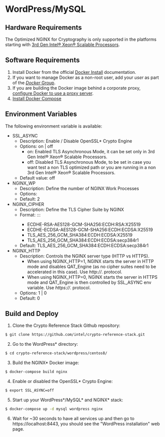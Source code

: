# WordPress/MySQL

## Hardware Requirements

The Optimized NGINX for Cryptography is only supported in the platforms
starting with [3rd Gen Intel® Xeon® Scalable Processors](https://www.intel.com/content/www/us/en/products/docs/processors/xeon/3rd-gen-xeon-scalable-processors-brief.html).

## Software Requirements

1. Install Docker from the official
   [Docker Install](https://docs.docker.com/install/) documentation.
2. If you want to manage Docker as a non-root user, add your _user_ as
   part of the
   [_Docker_ Group](https://docs.docker.com/install/linux/linux-postinstall/).
3. If you are building the Docker image behind a corporate proxy,
   [configure Docker to use a proxy server](https://docs.docker.com/network/proxy/).
4. [Install Docker Compose](https://docs.docker.com/compose/install/)

## Environment Variables

The following environment variable is available:

- SSL_ASYNC
  - Description: Enable / Disable OpenSSL\* Crypto Engine
  - Options: on | off
    - on: Enabled TLS Asynchronous Mode, it can be set only in
      3rd Gen Intel® Xeon® Scalable Processors.
    - off: Disabled TLS Asynchronous Mode, to be set in case you want test a
      non TLS optimized path or you are running in a non 3rd Gen Intel® Xeon®
      Scalable Processors.
  - Default value: off
- NGINX_WP
  - Description: Define the number of NGINX Work Processes
  - Options: <X Number>
  - Default: 2
- NGINX_CIPHER
  - Description: Define the TLS Cipher Suite by NGINX
  - Format: <Cipher Suite>:<Key Exchange Algorithm>:<Authentication Algorithm>:<EC Curve>
    - ECDHE-RSA-AES128-GCM-SHA256:ECDH:RSA:X25519
    - ECDHE-ECDSA-AES128-GCM-SHA256:ECDH:ECDSA:X25519
    - TLS_AES_256_GCM_SHA384:ECDH:ECDSA:X25519
    - TLS_AES_256_GCM_SHA384:ECDH:ECDSA:secp384r1
  - Default: TLS_AES_256_GCM_SHA384:ECDH:ECDSA:secp384r1
- NGINX_HTTP
  - Description: Controls the NGINX server type (HTTP vs HTTPS).
    - When using NGINX_HTTP=1, NGINX starts the server in HTTP mode and
      disables QAT_Engine (as no cipher suites need to be accelerated in
      this case). Use *http://*. protocol.
    - When using NGINX_HTTP=0, NGINX starts the server in HTTPS mode and
      QAT_Engine is then controlled by SSL_ASYNC env variable. Use *https://*.
      protocol.
  - Options: 1 | 0
  - Default: 0

## Build and Deploy

1. Clone the Crypto Reference Stack Github repository:

```sh
$ git clone https://github.com/intel/crypto-reference-stack.git
```

2. Go to the WordPress\* directory:

```sh
$ cd crypto-reference-stack/wordpress/centos8/
```

3. Build the NGINX* Docker image:

```sh
$ docker-compose build nginx
```

4. Enable or disabled the OpenSSL\* Crypto Engine:

```sh
$ export SSL_ASYNC=off
```

5. Start up your WordPress\*/MySQL\* and NGINX\* stack:

```sh
$ docker-compose up -d mysql wordpress nginx
```

6. Wait for ~30 seconds to have all services up and then go to
   https://localhost:8443, you should see the "WordPress installation"
   web page.
